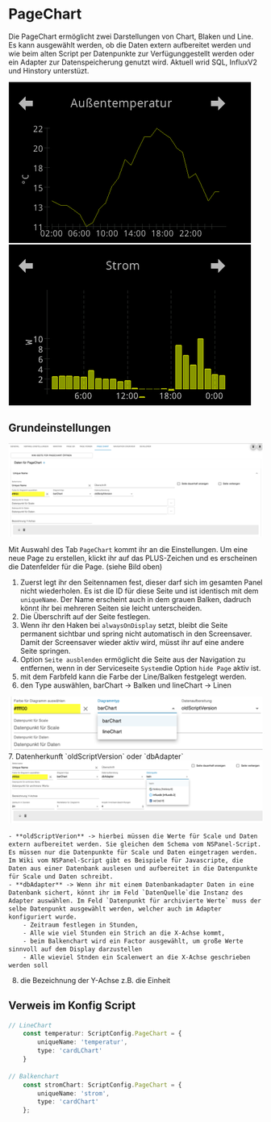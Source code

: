 <!-- TODO: Translate from German to Nederlands -->

# PageChart  
  
Die PageChart ermöglicht zwei Darstellungen von Chart, Blaken und Line. Es kann ausgewählt werden, ob die Daten extern aufbereitet werden und wie beim alten Script per Datenpunkte zur Verfügunggestellt werden oder ein Adapter zur Datenspeicherung genutzt wird. Aktuell wrid SQL, InfluxV2 und Hinstory unterstüzt.  

<img alt='Linechart' src= '../Pictures/pageChart/Linechart.png'> <img alt= 'Balkenchart' src='../Pictures/pageChart/Balkenchart.png'>  

## Grundeinstellungen  
  
<img alt='Chartallg' src='../Pictures/pageChart/pageChartallg.png'>  
  
Mit Auswahl des Tab `PageChart` kommt ihr an die Einstellungen. Um eine neue Page zu erstellen, klickt ihr auf das PLUS-Zeichen und es erscheinen die Datenfelder für die Page. (siehe Bild oben)  
1. Zuerst legt ihr den Seitennamen fest, dieser darf sich im gesamten Panel nicht wiederholen. Es ist die ID für diese Seite und ist identisch mit dem `uniqueName`. Der Name erscheint auch in dem grauen Balken, dadruch könnt ihr bei mehreren Seiten sie leicht unterscheiden.
2. Die Überschrift auf der Seite festlegen.
3. Wenn ihr den Haken bei `alwaysOnDisplay` setzt, bleibt die Seite permanent sichtbar und spring nicht automatisch in den Screensaver. Damit der Screensaver wieder aktiv wird, müsst ihr auf eine andere Seite springen.  
4. Option `Seite ausblenden` ermöglicht die Seite aus der Navigation zu entfernen, wenn in der Serviceseite `System`die Option `hide Page` aktiv ist.  
5. mit dem Farbfeld kann die Farbe der Line/Balken festgelegt werden.  
6. den Type auswählen, barChart -> Balken und lineChart -> Linen  
<img alt='chartTyp' src='../Pictures/pageChart/pageChartType.png'>  
7. Datenherkunft `oldScriptVersion` oder `dbAdapter`  
<img alt= 'AdapterInstanz' src='../Pictures/pageChart/pageChartAdapter.png'>  

    - **oldScriptVerion** -> hierbei müssen die Werte für Scale und Daten extern aufbereitet werden. Sie gleichen dem Schema vom NSPanel-Script. Es müssen nur die Datenpunkte für Scale und Daten eingetragen werden. Im Wiki vom NSPanel-Script gibt es Beispiele für Javascripte, die Daten aus einer Datenbank auslesen und aufbereitet in die Datenpunkte für Scale und Daten schreibt.  
    - **dbAdapter** -> Wenn ihr mit einem Datenbankadapter Daten in eine Datenbank sichert, könnt ihr im Feld `DatenQuelle`die Instanz des Adapter auswählen. Im Feld `Datenpunkt für archivierte Werte` muss der selbe Datenpunkt ausgewählt werden, welcher auch im Adapter konfiguriert wurde.  
        - Zeitraum festlegen in Stunden,
        - Alle wie viel Stunden ein Strich an die X-Achse kommt,
        - beim Balkenchart wird ein Factor ausgewählt, um große Werte sinnvoll auf dem Display darzustellen 
        - Alle wieviel Stnden ein Scalenwert an die X-Achse geschrieben werden soll 
8. die Bezeichnung der Y-Achse z.B. die Einheit  
  
## Verweis im Konfig Script
```typescript
// LineChart
    const temperatur: ScriptConfig.PageChart = {
        uniqueName: 'temperatur',
        type: 'cardLChart'
    }

// Balkenchart
    const stromChart: ScriptConfig.PageChart = {
        uniqueName: 'strom',
        type: 'cardChart'
    };
```
